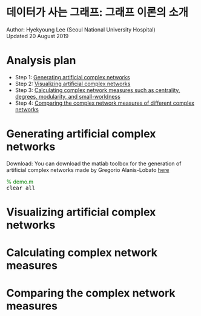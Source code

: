 # 데이터가 사는 그래프: 그래프 이론의 소개   

Author: Hyekyoung Lee (Seoul National University Hospital) <br/>
Updated 20 August 2019 <br/>

# Analysis plan 

<ul> 
  <li> Step 1: <a href="# Generating artificial complex networks">Generating artificial complex networks</a> </li> 
  <li> Step 2: <a href="# Visualizing artificial complex networks">Visualizing artificial complex networks</a> </li> 
  <li> Step 3: <a href="# Calculating complex network measures">Calculating complex network measures such as centrality, degrees, modularity, and small-worldness </a></li> 
  <li> Step 4: <a href="# Comparing the complex network measures">Comparing the complex network measures of different complex networks </a> </li> 
</ul> 
  
    

# Generating artificial complex networks 

Download: You can download the matlab toolbox for the generation of artificial complex networks 
made by Gregorio Alanis-Lobato <a href="https://se.mathworks.com/matlabcentral/fileexchange/45734-cnm">here</a>  <br/>


<span style="color: green;"> % demo.m </span> <br/>
<tt> <span style="color:black"> clear all </span> </tt> <br/>

# Visualizing artificial complex networks 

# Calculating complex network measures 

# Comparing the complex network measures






  

